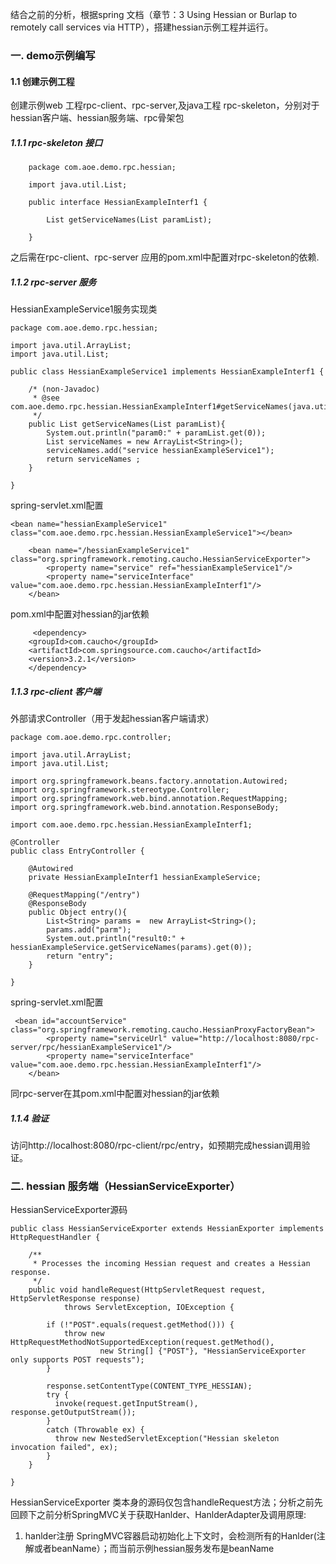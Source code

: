 结合之前的分析，根据spring 文档（章节：3 Using Hessian or Burlap to remotely call services via HTTP），搭建hessian示例工程并运行。

### 一. demo示例编写
#### 1.1 创建示例工程
创建示例web 工程rpc-client、rpc-server,及java工程 rpc-skeleton，分别对于hessian客户端、hessian服务端、rpc骨架包
##### 1.1.1 rpc-skeleton 接口
```language
	package com.aoe.demo.rpc.hessian;

	import java.util.List;

	public interface HessianExampleInterf1 {

		List getServiceNames(List paramList);

	}
```
之后需在rpc-client、rpc-server 应用的pom.xml中配置对rpc-skeleton的依赖.
##### 1.1.2 rpc-server 服务
HessianExampleService1服务实现类
```language
package com.aoe.demo.rpc.hessian;

import java.util.ArrayList;
import java.util.List;

public class HessianExampleService1 implements HessianExampleInterf1 {
	
	/* (non-Javadoc)
	 * @see com.aoe.demo.rpc.hessian.HessianExampleInterf1#getServiceNames(java.util.List)
	 */
	public List getServiceNames(List paramList){
		System.out.println("param0:" + paramList.get(0));
		List serviceNames = new ArrayList<String>();
		serviceNames.add("service hessianExampleService1");
		return serviceNames ;
	}

}

```
spring-servlet.xml配置
```language
<bean name="hessianExampleService1"  class="com.aoe.demo.rpc.hessian.HessianExampleService1"></bean>
	
	<bean name="/hessianExampleService1" class="org.springframework.remoting.caucho.HessianServiceExporter">
	    <property name="service" ref="hessianExampleService1"/>
	    <property name="serviceInterface" value="com.aoe.demo.rpc.hessian.HessianExampleInterf1"/>
	</bean>
```
pom.xml中配置对hessian的jar依赖
```language
     <dependency>
	<groupId>com.caucho</groupId>
	<artifactId>com.springsource.com.caucho</artifactId>
	<version>3.2.1</version>
    </dependency>  
```
##### 1.1.3 rpc-client 客户端
外部请求Controller（用于发起hessian客户端请求）
```language
package com.aoe.demo.rpc.controller;

import java.util.ArrayList;
import java.util.List;

import org.springframework.beans.factory.annotation.Autowired;
import org.springframework.stereotype.Controller;
import org.springframework.web.bind.annotation.RequestMapping;
import org.springframework.web.bind.annotation.ResponseBody;

import com.aoe.demo.rpc.hessian.HessianExampleInterf1;

@Controller
public class EntryController {
	
	@Autowired
	private HessianExampleInterf1 hessianExampleService;
	
	@RequestMapping("/entry")
	@ResponseBody
	public Object entry(){
		List<String> params =  new ArrayList<String>();
		params.add("parm");
		System.out.println("result0:" + hessianExampleService.getServiceNames(params).get(0));
		return "entry";
	}

}
```
spring-servlet.xml配置
```language
 <bean id="accountService" class="org.springframework.remoting.caucho.HessianProxyFactoryBean">
    	<property name="serviceUrl" value="http://localhost:8080/rpc-server/rpc/hessianExampleService1"/>
    	<property name="serviceInterface" value="com.aoe.demo.rpc.hessian.HessianExampleInterf1"/>
	</bean> 
```
同rpc-server在其pom.xml中配置对hessian的jar依赖
##### 1.1.4 验证
访问http://localhost:8080/rpc-client/rpc/entry，如预期完成hessian调用验证。

### 二. hessian 服务端（HessianServiceExporter）
HessianServiceExporter源码
```language
public class HessianServiceExporter extends HessianExporter implements HttpRequestHandler {

	/**
	 * Processes the incoming Hessian request and creates a Hessian response.
	 */
	public void handleRequest(HttpServletRequest request, HttpServletResponse response)
			throws ServletException, IOException {

		if (!"POST".equals(request.getMethod())) {
			throw new HttpRequestMethodNotSupportedException(request.getMethod(),
					new String[] {"POST"}, "HessianServiceExporter only supports POST requests");
		}

		response.setContentType(CONTENT_TYPE_HESSIAN);
		try {
		  invoke(request.getInputStream(), response.getOutputStream());
		}
		catch (Throwable ex) {
		  throw new NestedServletException("Hessian skeleton invocation failed", ex);
		}
	}

}
```
HessianServiceExporter 类本身的源码仅包含handleRequest方法；分析之前先回顾下之前分析SpringMVC关于获取Hanlder、HanlderAdapter及调用原理:
1. hanlder注册
SpringMVC容器启动初始化上下文时，会检测所有的Hanlder(注解或者beanName）；而当前示例hessian服务发布是beanName



